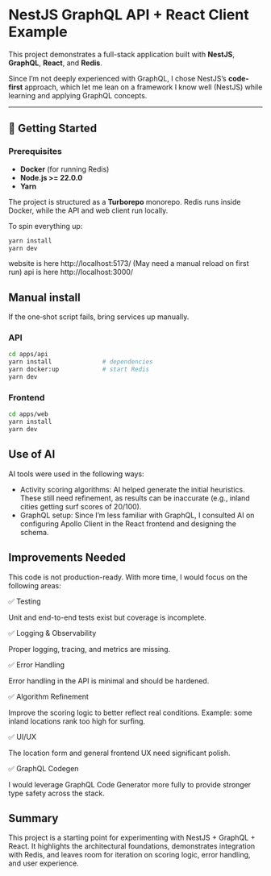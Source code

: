 # NestJS GraphQL API + React Client Example

This project demonstrates a full-stack application built with **NestJS**, **GraphQL**, **React**, and **Redis**.

Since I’m not deeply experienced with GraphQL, I chose NestJS’s **code-first** approach, which let me lean on a framework I know well (NestJS) while learning and applying GraphQL concepts.

---

## 🚀 Getting Started

### Prerequisites
- **Docker** (for running Redis)
- **Node.js >= 22.0.0**
- **Yarn**

The project is structured as a **Turborepo** monorepo. Redis runs inside Docker, while the API and web client run locally.

To spin everything up:

```bash
yarn install
yarn dev
```
website is here http://localhost:5173/ (May need a manual reload on first run)
api is here http://localhost:3000/

## Manual install

If the one‑shot script fails, bring services up manually.

### API

```bash
cd apps/api
yarn install              # dependencies
yarn docker:up            # start Redis
yarn dev

```

### Frontend

```bash
cd apps/web
yarn install
yarn dev            

```

## Use of AI

AI tools were used in the following ways:

- Activity scoring algorithms: AI helped generate the initial heuristics. These still need refinement, as results can be inaccurate (e.g., inland cities getting surf scores of 20/100).
- GraphQL setup: Since I’m less familiar with GraphQL, I consulted AI on configuring Apollo Client in the React frontend and designing the schema.

## Improvements Needed

This code is not production-ready. With more time, I would focus on the following areas:

✅ Testing

Unit and end-to-end tests exist but coverage is incomplete.

✅ Logging & Observability

Proper logging, tracing, and metrics are missing.

✅ Error Handling

Error handling in the API is minimal and should be hardened.

✅ Algorithm Refinement

Improve the scoring logic to better reflect real conditions.
Example: some inland locations rank too high for surfing.

✅ UI/UX

The location form and general frontend UX need significant polish.

✅ GraphQL Codegen

I would leverage GraphQL Code Generator more fully to provide stronger type safety across the stack.

## Summary
This project is a starting point for experimenting with NestJS + GraphQL + React.
It highlights the architectural foundations, demonstrates integration with Redis, and leaves room for iteration on scoring logic, error handling, and user experience.
